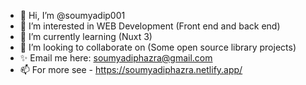 - 👋 Hi, I’m @soumyadip001
- 👀 I’m interested in WEB Development (Front end and back end)
- 🌱 I’m currently learning (Nuxt 3)
- 💞️ I’m looking to collaborate on (Some open source library projects)
- ✨ Email me here: soumyadiphazra@gmail.com
- 📫 For more see - https://soumyadiphazra.netlify.app/

<!---
soumyadip001/soumyadip001 is a ✨ special ✨ repository because its `README.md` (this file) appears on your GitHub profile.
You can click the Preview link to take a look at your changes.
--->
